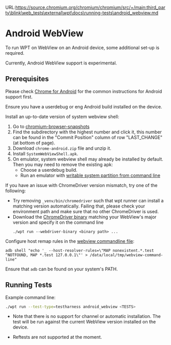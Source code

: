 URL:https://source.chromium.org/chromium/chromium/src/+/main:third_party\blink\web_tests\external\wpt\docs\running-tests\android_webview.md
# Android WebView

To run WPT on WebView on an Android device, some additional set-up is required.

Currently, Android WebView support is experimental.

## Prerequisites

Please check [Chrome for Android](chrome_android.md) for the common instructions for Android support first.

Ensure you have a userdebug or eng Android build installed on the device.

Install an up-to-date version of system webview shell:
1. Go to [chromium-browser-snapshots](https://commondatastorage.googleapis.com/chromium-browser-snapshots/index.html?prefix=Android/)
2. Find the subdirectory with the highest number and click it, this number can be found
   in the "Commit Position" column of row "LAST_CHANGE" (at bottom of page).
3. Download `chrome-android.zip` file and unzip it.
4. Install `SystemWebViewShell.apk`.
5. On emulator, system webview shell may already be installed by default. Then you may need to remove the existing apk:
   * Choose a userdebug build.
   * Run an emulator with
     [writable system partition from command line](https://chromium.googlesource.com/chromium/src/+/HEAD/docs/android_emulator.md/)

If you have an issue with ChromeDriver version mismatch, try one of the following:
  * Try removing `_venv/bin/chromedriver` such that wpt runner can install a matching version
  automatically. Failing that, please check your environment path and make
  sure that no other ChromeDriver is used.
  * Download the [ChromeDriver binary](https://chromedriver.chromium.org/) matching your WebView's major version and specify it on the command line
    ```
    ./wpt run --webdriver-binary <binary path> ...
    ```

Configure host remap rules in the [webview commandline file](https://cs.chromium.org/chromium/src/android_webview/docs/commandline-flags.md?l=57):
```
adb shell "echo '_ --host-resolver-rules=\"MAP nonexistent.*.test ^NOTFOUND, MAP *.test 127.0.0.1\"' > /data/local/tmp/webview-command-line"
```

Ensure that `adb` can be found on your system's PATH.

## Running Tests

Example command line:

```bash
./wpt run --test-type=testharness android_webview <TESTS>
```

* Note that there is no support for channel or automatic installation. The test
  will be run against the current WebView version installed on the device.

* Reftests are not supported at the moment.
